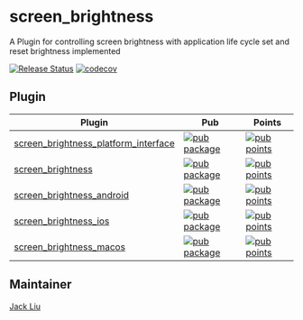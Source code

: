 # screen_brightness

A Plugin for controlling screen brightness with application life cycle set and reset brightness implemented

[![Release Status](https://github.com/aaassseee/screen_brightness/actions/workflows/screen_brightness.yml/badge.svg)](https://github.com/aaassseee/screen_brightness/actions/workflows/screen_brightness.yml)
[![codecov](https://codecov.io/gh/aaassseee/screen_brightness/branch/master/graph/badge.svg?token=M6U0LQZ8SG)](https://codecov.io/gh/aaassseee/screen_brightness)

## Plugin

| Plugin                                                                         | Pub                                                                                                                                                             | Points                                                                                                                                                     |
|--------------------------------------------------------------------------------|-----------------------------------------------------------------------------------------------------------------------------------------------------------------|------------------------------------------------------------------------------------------------------------------------------------------------------------|
| [screen_brightness_platform_interface](./screen_brightness_platform_interface) | [![pub package](https://img.shields.io/pub/v/screen_brightness_platform_interface.svg)](https://pub.dartlang.org/packages/screen_brightness_platform_interface) | [![pub points](https://badges.bar/screen_brightness_platform_interface/pub%20points)](https://pub.dev/packages/screen_brightness_platform_interface/score) |
| [screen_brightness](./screen_brightness)                                       | [![pub package](https://img.shields.io/pub/v/screen_brightness.svg)](https://pub.dartlang.org/packages/screen_brightness)                                       | [![pub points](https://badges.bar/screen_brightness/pub%20points)](https://pub.dev/packages/screen_brightness/score)                                       |
| [screen_brightness_android](./screen_brightness_android)                       | [![pub package](https://img.shields.io/pub/v/screen_brightness_android.svg)](https://pub.dartlang.org/packages/screen_brightness_android)                       | [![pub points](https://badges.bar/screen_brightness_android/pub%20points)](https://pub.dev/packages/screen_brightness_android/score)                       |
| [screen_brightness_ios](./screen_brightness_ios)                               | [![pub package](https://img.shields.io/pub/v/screen_brightness_ios.svg)](https://pub.dartlang.org/packages/screen_brightness_ios)                               | [![pub points](https://badges.bar/screen_brightness_ios/pub%20points)](https://pub.dev/packages/screen_brightness_ios/score)                               |
| [screen_brightness_macos](./screen_brightness_macos)                           | [![pub package](https://img.shields.io/pub/v/screen_brightness_macos.svg)](https://pub.dartlang.org/packages/screen_brightness_macos)                           | [![pub points](https://badges.bar/screen_brightness_macos/pub%20points)](https://pub.dev/packages/screen_brightness_macos/score)                           |

## Maintainer

[Jack Liu](https://github.com/aaassseee)